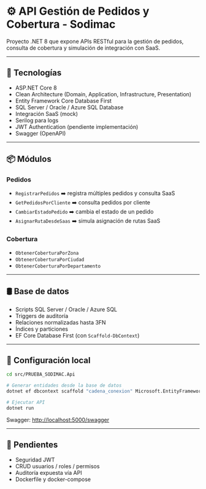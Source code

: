 
# ⚙️ API Gestión de Pedidos y Cobertura - Sodimac

Proyecto .NET 8 que expone APIs RESTful para la gestión de pedidos, consulta de cobertura y simulación de integración con SaaS.

---

## 🚀 Tecnologías

- ASP.NET Core 8
- Clean Architecture (Domain, Application, Infrastructure, Presentation)
- Entity Framework Core Database First
- SQL Server / Oracle / Azure SQL Database
- Integración SaaS (mock)
- Serilog para logs
- JWT Authentication (pendiente implementación)
- Swagger (OpenAPI)

---

## 📦 Módulos

### Pedidos
- `RegistrarPedidos` ➡️ registra múltiples pedidos y consulta SaaS
- `GetPedidosPorCliente` ➡️ consulta pedidos por cliente
- `CambiarEstadoPedido` ➡️ cambia el estado de un pedido
- `AsignarRutaDesdeSaas` ➡️ simula asignación de rutas SaaS

### Cobertura
- `ObtenerCoberturaPorZona`
- `ObtenerCoberturaPorCiudad`
- `ObtenerCoberturaPorDepartamento`

---

## 🛢️ Base de datos

- Scripts SQL Server / Oracle / Azure SQL
- Triggers de auditoría
- Relaciones normalizadas hasta 3FN
- Índices y particiones
- EF Core Database First (con `Scaffold-DbContext`)

---

## 🔧 Configuración local

```bash
cd src/PRUEBA_SODIMAC.Api

# Generar entidades desde la base de datos
dotnet ef dbcontext scaffold "cadena_conexion" Microsoft.EntityFrameworkCore.SqlServer -o Infrastructure/Entities -f

# Ejecutar API
dotnet run
```

Swagger: [http://localhost:5000/swagger](http://localhost:5000/swagger)

---

## 🔑 Pendientes
- Seguridad JWT
- CRUD usuarios / roles / permisos
- Auditoría expuesta vía API
- Dockerfile y docker-compose
